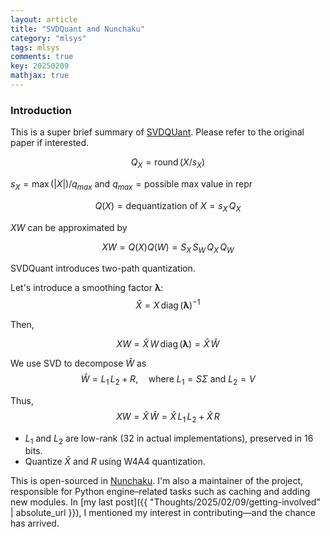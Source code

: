 ```yaml
---
layout: article
title: "SVDQuant and Nunchaku"
category: "mlsys"
tags: mlsys
comments: true
key: 20250209
mathjax: true
---
```

### Introduction
This is a super brief summary of [SVDQUant](https://hanlab.mit.edu/projects/svdquant). Please refer to the original paper if interested.

$$
Q_X = \operatorname{round}(X / s_X)
$$

$s_X = \max(\vert X \vert ) / q_{max}$ and $q_{max} = \text{possible max value in repr}$

$$
Q(X) = \text{dequantization of }X = s_X\,Q_X
$$

$XW$ can be approximated by

$$
XW = Q(X)Q(W) = S_X\,S_W\,Q_X\,Q_W
$$

SVDQuant introduces two-path quantization.

Let's introduce a smoothing factor $\boldsymbol{\lambda}$:
$$
\hat{X} = X\,\operatorname{diag}(\boldsymbol{\lambda})^{-1}
$$

Then,

$$
XW = \hat{X}\,W\,\operatorname{diag}(\boldsymbol{\lambda}) = \hat{X}\,\hat{W}
$$

We use SVD to decompose $\hat{W}$ as
$$
\hat{W} = L_1\,L_2 + R,\quad \text{where } L_1 = S\Sigma \text{ and } L_2 = V
$$

Thus,
$$
XW = \hat{X}\,\hat{W} = \hat{X}\,L_1\,L_2 + \hat{X}\,R
$$

- $L_1$ and $L_2$ are low-rank (32 in actual implementations), preserved in 16 bits.
- Quantize $\hat{X}$ and $R$ using W4A4 quantization.

This is open-sourced in [Nunchaku](https://github.com/mit-han-lab/nunchaku). I'm also a maintainer of the project, responsible for Python engine–related tasks such as caching and adding new modules. In [my last post]({{ "Thoughts/2025/02/09/getting-involved" | absolute_url }}), I mentioned my interest in contributing—and the chance has arrived.